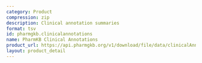 ```yaml
---
category: Product
compression: zip
description: Clinical annotation summaries
format: tsv
id: pharmgkb.clinicalannotations
name: PharmKB Clinical Annotations
product_url: https://api.pharmgkb.org/v1/download/file/data/clinicalAnnotations.zip
layout: product_detail
---
```

